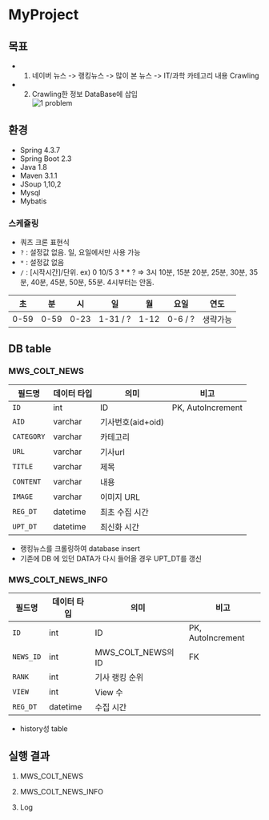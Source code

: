 # MyProject

## 목표
- 1. 네이버 뉴스 -> 랭킹뉴스 -> 많이 본 뉴스 -> IT/과학 카테고리 내용 Crawling
- 2. Crawling한 정보 DataBase에 삽입  
![1 problem](https://user-images.githubusercontent.com/32935365/78766531-567ffa00-79c4-11ea-923a-e73b77ee0a94.PNG)


## 환경
- Spring 4.3.7
- Spring Boot 2.3
- Java 1.8
- Maven 3.1.1
- JSoup 1,10,2
- Mysql
- Mybatis

### 스케쥴링
- 쿼츠 크론 표현식
- ``?`` : 설정값 없음. 일, 요일에서만 사용 가능
- ``*`` : 설정값 없음
- ``/`` : [시작시간]/단위. ex) 0 10/5 3 * * ? => 3시 10분, 15분 20분, 25분, 30분, 35분, 40분, 45분, 50분, 55분. 4시부터는 안돔.

|초           	|분		|시		|일		|월		|요일			|연도			|
|-----------|-------|-------|-------|-------|-----------|-----------|
|0-59		|0-59	|0-23	|1-31 / ?	|1-12	|0-6 / ?|생략가능


## DB table
### MWS_COLT_NEWS
|필드명           |데이터 타입   |의미              |비고                |
|----------------|--------------|------------------|-------------------|
|`ID`			 |int           |ID                |PK, AutoIncrement  |
|`AID`           |varchar       |기사번호(aid+oid)  |                   |
|`CATEGORY`    |varchar       |카테고리  |                   |
|`URL`           |varchar       |기사url  |                   |
|`TITLE`         |varchar       |제목               |                   |
|`CONTENT`       |varchar       |내용               |                   |
|`IMAGE`         |varchar       |이미지 URL         |                   |
|`REG_DT`        |datetime      |최초 수집 시간     |                   |
|`UPT_DT`        |datetime      |최신화 시간        |                   |  
- 랭킹뉴스를 크롤링하여 database insert
- 기존에 DB 에 있던 DATA가 다시 들어올 경우 UPT_DT를 갱신  


### MWS_COLT_NEWS_INFO  
|필드명           |데이터 타입   |의미              |비고                |
|----------------|--------------|------------------|-------------------|
|`ID`			 |int           |ID                |PK, AutoIncrement  |
|`NEWS_ID`       |int           |MWS_COLT_NEWS의 ID|FK                 |
|`RANK`          |int           |기사 랭킹 순위     |                   |
|`VIEW`          |int           |View 수           |                   |
|`REG_DT`        |datetime      |수집 시간          |                   |
- history성 table


## 실행 결과

1. MWS_COLT_NEWS  


2. MWS_COLT_NEWS_INFO  


3. Log  
